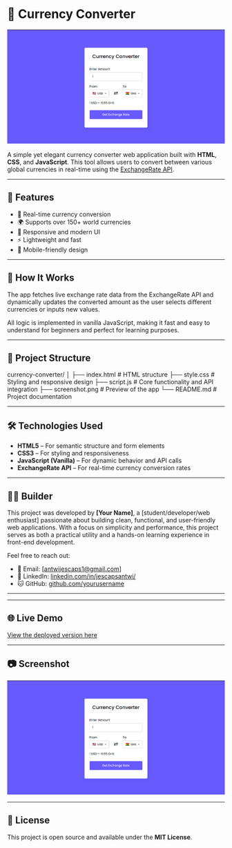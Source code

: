 # 💸 Currency Converter

![Currency Converter Screenshot](screenshot.png)

A simple yet elegant currency converter web application built with **HTML**, **CSS**, and **JavaScript**. This tool allows users to convert between various global currencies in real-time using the [ExchangeRate API](https://www.exchangerate-api.com). 

---

## 🚀 Features

- 🔁 Real-time currency conversion  
- 🌍 Supports over 150+ world currencies  
- 🎨 Responsive and modern UI  
- ⚡ Lightweight and fast  
- 📱 Mobile-friendly design  

---

## 🧪 How It Works

The app fetches live exchange rate data from the ExchangeRate API and dynamically updates the converted amount as the user selects different currencies or inputs new values.

All logic is implemented in vanilla JavaScript, making it fast and easy to understand for beginners and perfect for learning purposes.

---

## 📁 Project Structure

currency-converter/
│
├── index.html # HTML structure
├── style.css # Styling and responsive design
├── script.js # Core functionality and API integration
├── screenshot.png # Preview of the app
└── README.md # Project documentation

---

## 🛠️ Technologies Used

- **HTML5** – For semantic structure and form elements  
- **CSS3** – For styling and responsiveness  
- **JavaScript (Vanilla)** – For dynamic behavior and API calls  
- **ExchangeRate API** – For real-time currency conversion rates  

---

## 🧑‍💻 Builder

This project was developed by **[Your Name]**, a [student/developer/web enthusiast] passionate about building clean, functional, and user-friendly web applications. With a focus on simplicity and performance, this project serves as both a practical utility and a hands-on learning experience in front-end development.

Feel free to reach out:
- 📧 Email: [antwijescaps1@gmail.com]  
- 💼 LinkedIn: [linkedin.com/in/jescapsantwi/](https://linkedin.com/in/yourprofile)   
- 🐱 GitHub: [github.com/yourusername](https://github.com/jescapsantwi) 

---

---

## 🌐 Live Demo

[View the deployed version here](https://netlify-url.netlify.app) 

---

## 📷 Screenshot

![Currency Converter App](screenshot.png)

---

## 📝 License

This project is open source and available under the **MIT License**.
